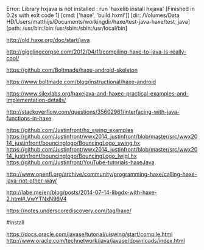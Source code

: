 Error: Library hxjava is not installed : run 'haxelib install hxjava'
[Finished in 0.2s with exit code 1]
[cmd: ['haxe', 'build.hxml']]
[dir: /Volumes/Data HD/Users/matthijs/Documents/workingdir/haxe/test-java-haxe/test_java]
[path: /usr/bin:/bin:/usr/sbin:/sbin:/usr/local/bin]




http://old.haxe.org/doc/start/java


http://gigglingcorpse.com/2012/04/11/compiling-haxe-to-java-is-really-cool/


https://github.com/Boltmade/haxe-android-skeleton


https://www.boltmade.com/blog/instructional/haxe-android

https://www.silexlabs.org/haxejava-and-haxec-practical-examples-and-implementation-details/


http://stackoverflow.com/questions/35602961/interfacing-with-java-functions-in-haxe



https://github.com/Justinfront/hx_swing_examples
https://github.com/Justinfront/wwx2014_justinfront/blob/master/src/wwx2014_justinfront/bouncinglogo/BouncingLogo_swing.hx
https://github.com/Justinfront/wwx2014_justinfront/blob/master/src/wwx2014_justinfront/bouncinglogo/BouncingLogo_lwjgl.hx
https://github.com/Justinfront/YouTube-tutorials-haxeJava



http://www.openfl.org/archive/community/programming-haxe/calling-haxe-java-not-other-way/



http://labe.me/en/blog/posts/2014-07-14-libgdx-with-haxe-2.html#.VwYTNxN96V4


https://notes.underscorediscovery.com/tag/haxe/




#install

https://docs.oracle.com/javase/tutorial/uiswing/start/compile.html
http://www.oracle.com/technetwork/java/javase/downloads/index.html


